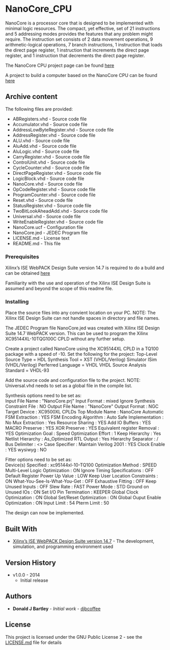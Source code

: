 # NanoCore_CPU
NanoCore is a processor core that is designed to be implemented with minimal logic resources. The compact, yet effective, set of 21 instructions and 5 addressing modes provides the features that any problem might require. The instruction set consists of 2 data movement operations, 9 arithmetic-logical operations, 7 branch instructions, 1 instruction that loads the direct page register, 1 instruction that increments the direct page register, and 1 instruction that decrements the direct page register.

The NanoCore CPU project page can be found [here](https://sites.google.com/view/m-chips/nanocore)

A project to build a computer based on the NanoCore CPU can be found [here](https://sites.google.com/view/m-chips/cpld-5)

## Archive content

The following files are provided:
* ABRegisters.vhd - Source code file
* Accumulator.vhd - Source code file
* AddressLowByteRegister.vhd - Source code file
* AddressRegister.vhd - Source code file
* ALU.vhd - Source code file
* AluAdd.vhd - Source code file
* AluLogic.vhd - Source code file
* CarryRegister.vhd - Source code file
* ControlUnit.vhd - Source code file
* CycleCounter.vhd - Source code file
* DirectPageRegister.vhd - Source code file
* LogicBlock.vhd - Source code file
* NanoCore.vhd - Source code file
* OpCodeRegister.vhd - Source code file
* ProgramCounter.vhd - Source code file
* Reset.vhd - Source code file
* StatusRegister.vhd - Source code file
* TwoBitLookAheadAdd.vhd - Source code file
* Universal.vhd - Source code file
* WriteEnableRegister.vhd - Source code file
* NanoCore.ucf - Configuration file
* NanoCore.jed - JEDEC Program file
* LICENSE.md - License text
* README.md - This file

### Prerequisites

Xilinx’s ISE WebPACK Design Suite version 14.7 is required to do a build and can be obtained [here](https://www.xilinx.com/support/download/index.html/content/xilinx/en/downloadNav/vivado-design-tools/archive-ise.html)

Familiarity with the use and operation of the Xilinx ISE Design Suite is assumed and beyond the scope of this readme file.

### Installing

Place the source files into any convient location on your PC.  NOTE:  The Xilinx ISE Design Suite can not handle spaces in directory and file names.

The JEDEC Program file NanoCore.jed was created with Xilinx ISE Design Suite 14.7 WebPACK version.  This can be used to program the Xilinx XC95144XL-10TQG100C CPLD without any further setup.

Create a project called NanoCore using the XC95144XL CPLD in a TQ100 package with a speed of -10.
Set the following for the project:
Top-Level Source Type = HDL
Synthesis Tool = XST (VHDL/Verilog)
Simulator ISim (VHDL/Verilog)
Perferred Language = VHDL
VHDL Source Analysis Standard = VHDL-93

Add the source code and configuration file to the project.  NOTE:  Universal.vhd needs to set as a global file in the compile list.

Synthesis options need to be set as:  
Input File Name                    : "NanoCore.prj" 
Input Format                       : mixed 
Ignore Synthesis Constraint File   : NO 
Output File Name                   : "NanoCore" 
Output Format                      : NGC 
Target Device                      : XC9500XL CPLDs 
Top Module Name                    : NanoCore 
Automatic FSM Extraction           : YES 
FSM Encoding Algorithm             : Auto 
Safe Implementation                : No 
Mux Extraction                     : Yes 
Resource Sharing                   : YES 
Add IO Buffers                     : YES 
MACRO Preserve                     : YES 
XOR Preserve                       : YES 
Equivalent register Removal        : YES 
Optimization Goal                  : Speed 
Optimization Effort                : 1 
Keep Hierarchy                     : Yes 
Netlist Hierarchy                  : As_Optimized 
RTL Output                         : Yes 
Hierarchy Separator                : / 
Bus Delimiter                      : <> 
Case Specifier                     : Maintain 
Verilog 2001                       : YES 
Clock Enable                       : YES 
wysiwyg                            : NO 

Fitter options need to be set as:  
Device(s) Specified                         : xc95144xl-10-TQ100 
Optimization Method                         : SPEED 
Multi-Level Logic Optimization              : ON 
Ignore Timing Specifications                : OFF 
Default Register Power Up Value             : LOW 
Keep User Location Constraints              : ON 
What-You-See-Is-What-You-Get                : OFF 
Exhaustive Fitting                          : OFF 
Keep Unused Inputs                          : OFF 
Slew Rate                                   : FAST 
Power Mode                                  : STD 
Ground on Unused IOs                        : ON 
Set I/O Pin Termination                     : KEEPER 
Global Clock Optimization                   : ON 
Global Set/Reset Optimization               : ON 
Global Ouput Enable Optimization            : ON 
Input Limit                                 : 54 
Pterm Limit                                 : 50 

The design can now be implemented.

## Built With

* [Xilinx’s ISE WebPACK Design Suite version 14.7](https://www.xilinx.com/support/download/index.html/content/xilinx/en/downloadNav/vivado-design-tools/archive-ise.html) - The development, simulation, and programming environment used

## Version History

* v1.0.0 - 2014 
	- Initial release

## Authors

* **Donald J Bartley** - *Initial work* - [djbcoffee](https://github.com/djbcoffee)

## License

This project is licensed under the GNU Public License 2 - see the [LICENSE.md](LICENSE.md) file for details
